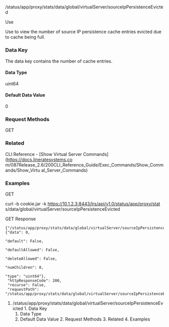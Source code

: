 ##
/status/app/proxy/stats/data/global/virtualServer/sourceIpPersistenceEvicted

Use

Use to view the number of source IP persistence cache entries evicted due to
cache being full.

### Data Key

The data key contains the number of cache entries.

#### Data Type

uint64

#### Default Data Value

0

### Request Methods

GET

### Related

CLI Reference - [Show Virtual Server Commands](https://docs.lineratesystems.co
m/087Release_2.6/200CLI_Reference_Guide/Exec_Commands/Show_Commands/Show_Virtu
al_Server_Commands)

### Examples

GET

curl -b cookie.jar -k https://10.1.2.3:8443/lrs/api/v1.0/status/app/proxy/stat
s/data/global/virtualServer/sourceIpPersistenceEvicted

GET Response

    
    {"/status/app/proxy/stats/data/global/virtualServer/sourceIpPersistenceEvicted": {"data": 0,
                                                                                       "default": False,
                                                                                       "defaultAllowed": False,
                                                                                       "deleteAllowed": False,
                                                                                       "numChildren": 0,
                                                                                       "type": "uint64"},
     "httpResponseCode": 200,
     "recurse": False,
     "requestPath": "/status/app/proxy/stats/data/global/virtualServer/sourceIpPersistenceEvicted"}
    

  1. /status/app/proxy/stats/data/global/virtualServer/sourceIpPersistenceEvicted
    1. Data Key
      1. Data Type
      2. Default Data Value
    2. Request Methods
    3. Related
    4. Examples

